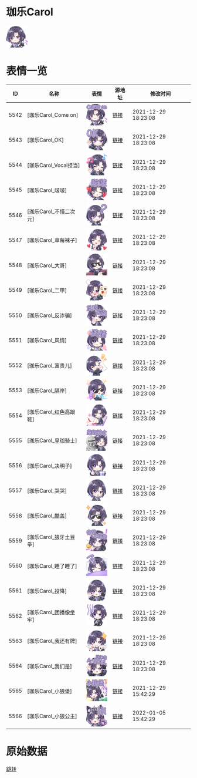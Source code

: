 # 珈乐Carol

<img src="./cover.png" height="60" alt="cover" />

# 表情一览

|ID|名称|表情|源地址|修改时间|
|----|----|----|----|----|
|5542|[珈乐Carol_Come on]|<img src="./pic/005542_%5B珈乐Carol_Come on%5D.png" height="60" alt="Come on"/>|[链接](http://i0.hdslb.com/bfs/emote/253a0f64638220554e2fa69c1d229a6f37808c02.png)|2021-12-29 18:23:08|
|5543|[珈乐Carol_OK]|<img src="./pic/005543_%5B珈乐Carol_OK%5D.png" height="60" alt="OK"/>|[链接](http://i0.hdslb.com/bfs/emote/dfab74714b44fb7edcc093a1afb3454d9b121dab.png)|2021-12-29 18:23:08|
|5544|[珈乐Carol_Vocal担当]|<img src="./pic/005544_%5B珈乐Carol_Vocal担当%5D.png" height="60" alt="Vocal担当"/>|[链接](http://i0.hdslb.com/bfs/emote/d0a8e8a3f7d3e44ceb1580da07ecc5884509001c.png)|2021-12-29 18:23:08|
|5545|[珈乐Carol_啵啵]|<img src="./pic/005545_%5B珈乐Carol_啵啵%5D.png" height="60" alt="啵啵"/>|[链接](http://i0.hdslb.com/bfs/emote/4022f02c8bb1ae3885fb518df3f5594596f075cd.png)|2021-12-29 18:23:08|
|5546|[珈乐Carol_不懂二次元]|<img src="./pic/005546_%5B珈乐Carol_不懂二次元%5D.png" height="60" alt="不懂二次元"/>|[链接](http://i0.hdslb.com/bfs/emote/0f80b644fa2657d7c61fe22519bdd14ecd955288.png)|2021-12-29 18:23:08|
|5547|[珈乐Carol_草莓袜子]|<img src="./pic/005547_%5B珈乐Carol_草莓袜子%5D.png" height="60" alt="草莓袜子"/>|[链接](http://i0.hdslb.com/bfs/emote/b78f048d1bfe593f728045281a7d0102c113ca85.png)|2021-12-29 18:23:08|
|5548|[珈乐Carol_大哥]|<img src="./pic/005548_%5B珈乐Carol_大哥%5D.png" height="60" alt="大哥"/>|[链接](http://i0.hdslb.com/bfs/emote/6b48bdf881c69cacbc714df875e290e9ec51de1e.png)|2021-12-29 18:23:08|
|5549|[珈乐Carol_二甲]|<img src="./pic/005549_%5B珈乐Carol_二甲%5D.png" height="60" alt="二甲"/>|[链接](http://i0.hdslb.com/bfs/emote/ded634bdf7e41046aeebc02efc9effab4ca2d4fe.png)|2021-12-29 18:23:08|
|5550|[珈乐Carol_反诈骗]|<img src="./pic/005550_%5B珈乐Carol_反诈骗%5D.png" height="60" alt="反诈骗"/>|[链接](http://i0.hdslb.com/bfs/emote/93f0cdb8d0a846fcc449b055564f374d59148677.png)|2021-12-29 18:23:08|
|5551|[珈乐Carol_风情]|<img src="./pic/005551_%5B珈乐Carol_风情%5D.png" height="60" alt="风情"/>|[链接](http://i0.hdslb.com/bfs/emote/ebd89a6a74bfb19d9db5d85cea06c2584d87e3cd.png)|2021-12-29 18:23:08|
|5552|[珈乐Carol_富贵儿]|<img src="./pic/005552_%5B珈乐Carol_富贵儿%5D.png" height="60" alt="富贵儿"/>|[链接](http://i0.hdslb.com/bfs/emote/b727f81e774207fc726b82843767af45f5ebafe7.png)|2021-12-29 18:23:08|
|5553|[珈乐Carol_隔岸]|<img src="./pic/005553_%5B珈乐Carol_隔岸%5D.png" height="60" alt="隔岸"/>|[链接](http://i0.hdslb.com/bfs/emote/34c0026b9597beee7c99bc480404e335bf3644d7.png)|2021-12-29 18:23:08|
|5554|[珈乐Carol_红色高跟鞋]|<img src="./pic/005554_%5B珈乐Carol_红色高跟鞋%5D.png" height="60" alt="红色高跟鞋"/>|[链接](http://i0.hdslb.com/bfs/emote/d9c72a9c8b975ade4cefc3576359f7f395a1ff5e.png)|2021-12-29 18:23:08|
|5555|[珈乐Carol_皇珈骑士]|<img src="./pic/005555_%5B珈乐Carol_皇珈骑士%5D.png" height="60" alt="皇珈骑士"/>|[链接](http://i0.hdslb.com/bfs/emote/483a9510e9aab7d70a9ccd01f08d919a1dc2ee0d.png)|2021-12-29 18:23:08|
|5556|[珈乐Carol_决明子]|<img src="./pic/005556_%5B珈乐Carol_决明子%5D.png" height="60" alt="决明子"/>|[链接](http://i0.hdslb.com/bfs/emote/c9f83b57499c2252c0330aa8ed9de2fb9fc8f48e.png)|2021-12-29 18:23:08|
|5557|[珈乐Carol_哭哭]|<img src="./pic/005557_%5B珈乐Carol_哭哭%5D.png" height="60" alt="哭哭"/>|[链接](http://i0.hdslb.com/bfs/emote/02a6118869e103a49de119eea1f2d3cad0b2f3ff.png)|2021-12-29 18:23:08|
|5558|[珈乐Carol_酷盖]|<img src="./pic/005558_%5B珈乐Carol_酷盖%5D.png" height="60" alt="酷盖"/>|[链接](http://i0.hdslb.com/bfs/emote/69734fc2ffd05db744a742121888a3315f5f8533.png)|2021-12-29 18:23:08|
|5559|[珈乐Carol_狼牙土豆拳]|<img src="./pic/005559_%5B珈乐Carol_狼牙土豆拳%5D.png" height="60" alt="狼牙土豆拳"/>|[链接](http://i0.hdslb.com/bfs/emote/86ad388d0dc48bc2379c66d01fc26af13d1fed44.png)|2021-12-29 18:23:08|
|5560|[珈乐Carol_睡了睡了]|<img src="./pic/005560_%5B珈乐Carol_睡了睡了%5D.png" height="60" alt="睡了睡了"/>|[链接](http://i0.hdslb.com/bfs/emote/9dfca9d12f6eef0e65710afd28e1b2b0715e0d66.png)|2021-12-29 18:23:08|
|5561|[珈乐Carol_投降]|<img src="./pic/005561_%5B珈乐Carol_投降%5D.png" height="60" alt="投降"/>|[链接](http://i0.hdslb.com/bfs/emote/9ebfd28799e14b0cf7513404d209f2d157e2db85.png)|2021-12-29 18:23:08|
|5562|[珈乐Carol_团播像坐牢]|<img src="./pic/005562_%5B珈乐Carol_团播像坐牢%5D.png" height="60" alt="团播像坐牢"/>|[链接](http://i0.hdslb.com/bfs/emote/3a03b47ad200384d06918d76376f5192b7d9099d.png)|2021-12-29 18:23:08|
|5563|[珈乐Carol_我还有牌]|<img src="./pic/005563_%5B珈乐Carol_我还有牌%5D.png" height="60" alt="我还有牌"/>|[链接](http://i0.hdslb.com/bfs/emote/0e4357e1f05b5233b2823fea14114f005032dfd4.png)|2021-12-29 18:23:08|
|5564|[珈乐Carol_我们是]|<img src="./pic/005564_%5B珈乐Carol_我们是%5D.png" height="60" alt="我们是"/>|[链接](http://i0.hdslb.com/bfs/emote/643f027e3d5f7120ae68f0508981966e36cc5011.png)|2021-12-29 18:23:08|
|5565|[珈乐Carol_小狼堡]|<img src="./pic/005565_%5B珈乐Carol_小狼堡%5D.png" height="60" alt="小狼堡"/>|[链接](http://i0.hdslb.com/bfs/emote/07e35a7a220734aa7a75bb4484c33ea0f36c1f30.png)|2021-12-29 15:42:29|
|5566|[珈乐Carol_小狼公主]|<img src="./pic/005566_%5B珈乐Carol_小狼公主%5D.png" height="60" alt="小狼公主"/>|[链接](http://i0.hdslb.com/bfs/emote/2396821dee0bc52228a98b96e135f50ad8d43509.png)|2022-01-05 15:42:29|

# 原始数据

[跳转](./raw.json)

